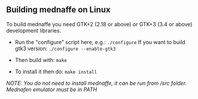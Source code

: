 ## Building mednaffe on Linux
To build mednaffe you need GTK+2 (2.18 or above) or GTK+3 (3.4 or above) development libraries.

* Run the "configure" script here, e.g.:
  ``./configure``
  If you want to build gtk3 version:
  ``./configure --enable-gtk3``

* Then build with:
  ``make``

* To install it then do:
  ``make install``


*NOTE: You do not need to install mednaffe, it can be run from /src folder. Mednafen emulator must be in PATH*
